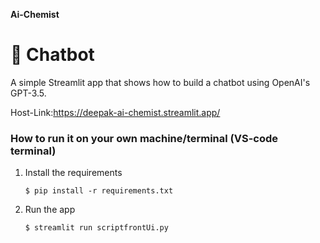 ******Ai-Chemist******
# 💬 Chatbot 

A simple Streamlit app that shows how to build a chatbot using OpenAI's GPT-3.5.

Host-Link:https://deepak-ai-chemist.streamlit.app/

### How to run it on your own machine/terminal (VS-code terminal)

1. Install the requirements

   ```
   $ pip install -r requirements.txt
   ```

2. Run the app

   ```
   $ streamlit run scriptfrontUi.py  
   ```
